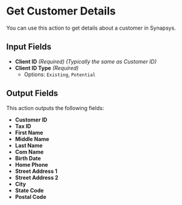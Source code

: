 # Get Customer Details

You can use this action to get details about a customer in Synapsys.

## Input Fields

- **Client ID** *(Required)* *(Typically the same as Customer ID)*
- **Client ID Type** *(Required)*
  - Options: `Existing`, `Potential`

## Output Fields

This action outputs the following fields:

- **Customer ID**
- **Tax ID**
- **First Name**
- **Middle Name**
- **Last Name**
- **Com Name**
- **Birth Date**
- **Home Phone**
- **Street Address 1**
- **Street Address 2**
- **City**
- **State Code**
- **Postal Code**
